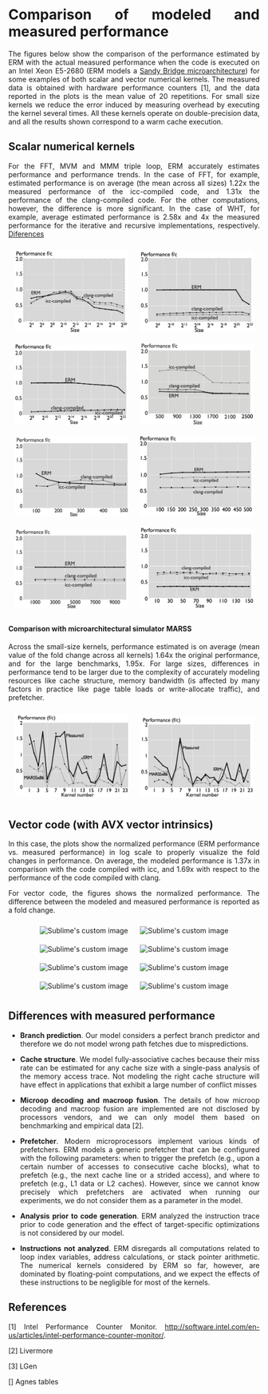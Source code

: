 <style>
body {
text-align: justify}
</style>


# Comparison of modeled and measured performance

The figures below show the comparison of the performance estimated by ERM with the actual measured performance when the code is executed on an Intel Xeon
E5-2680 (ERM models a [Sandy Bridge microarchitecture](uarch-configurations.md)) for some examples of both scalar and vector numerical kernels. The
measured data is obtained with hardware performance counters [1], and the data reported in the plots is the mean value of 20 repetitions. For small size kernels
we reduce the error induced by measuring overhead by executing the kernel several times. All these kernels
operate on double-precision data, and all the results shown correspond to a warm cache execution.

## Scalar numerical kernels

For the FFT, MVM and MMM triple loop, ERM accurately estimates performance and performance trends. In the case of FFT, for example,
estimated performance is on average (the mean across all sizes) 1.22x the measured performance
of the icc-compiled code, and 1.31x the performance of the clang-compiled code. For the other
computations, however, the difference is more significant. In the case of WHT, for example,
average estimated performance is 2.58x and 4x the measured performance for the iterative and
recursive implementations, respectively.
[Diferences](#differences-with-measured-performance)


<p align="center">
<img src="https://raw.githubusercontent.com/caparrov/test-github-page/master/resources/images/fft-warm-thesis.png"   width="45%" height="45%" alt="Sublime's custom image" style="border:0px;margin:10px"/>


<img src="https://raw.githubusercontent.com/caparrov/test-github-page/master/resources/images/wht-i-warm-illustrator.png"   width="45%" height="45%" alt="Sublime's custom image" style="border:0px;margin:10px"/>


<img src="https://raw.githubusercontent.com/caparrov/test-github-page/master/resources/images/wht-r-warm-illustrator.png"   width="45%" height="45%" alt="Sublime's custom image" style="border:0px;margin:10px"/>


<img src="https://raw.githubusercontent.com/caparrov/test-github-page/master/resources/images/mvm-warm-illustrator.png"   width="45%" height="45%" alt="Sublime's custom image" style="border:0px;margin:10px"/>
<img src="https://raw.githubusercontent.com/caparrov/test-github-page/master/resources/images/mmm-warm-illustrator.png"   width="45%" height="45%" alt="Sublime's custom image" style="border:0px;margin:10px"/>
<img src="https://raw.githubusercontent.com/caparrov/test-github-page/master/resources/images/mmm-block-warm-thesis.png"   width="45%" height="45%" alt="Sublime's custom image" style="border:0px;margin:10px"/>
<img src="https://raw.githubusercontent.com/caparrov/test-github-page/master/resources/images/kmeans-warm-illustrator.png"   width="45%" height="45%" alt="Sublime's custom image" style="border:0px;margin:10px"/>
<img src="https://raw.githubusercontent.com/caparrov/test-github-page/master/resources/images/stencil-warm-thesis.png"   width="45%" height="45%" alt="Sublime's custom image" style="border:0px;margin:10px"/>
</p>

#### Comparison with microarchitectural simulator MARSS

Across the small-size kernels, performance estimated is on average (mean value of the fold
change across all kernels) 1.64x the original performance, and for the large benchmarks, 1.95x.
For large sizes, differences in performance tend to be larger due to the complexity of accurately
modeling resources like cache structure, memory bandwidth (is affected by many factors in practice
like page table loads or write-allocate traffic), and prefetcher.


<p align="center">
<img src="https://raw.githubusercontent.com/caparrov/test-github-page/master/resources/images/livermore-loops-kernels-small-perf-comparison.png"  width="45%" height="45%" alt="Sublime's custom image" style="border:0px;margin:10px"/>

<img src="https://raw.githubusercontent.com/caparrov/test-github-page/master/resources/images/livermore-loops-kernels-large-perf-comparison.png"   width="45%" height="45%" alt="Sublime's custom image" style="border:0px;margin:10px"/>
</p>


## Vector code (with AVX vector intrinsics)


In this
case, the plots show the normalized performance (ERM performance vs. measured performance)
in log scale to properly visualize the fold changes in performance. On average, the modeled
performance is 1.37x in comparison with the code compiled with icc, and 1.69x with respect to
the performance of the code compiled with clang.


For vector code, the figures shows the normalized performance.  The difference between the modeled and
measured performance is reported as a fold change.




<p align="center">
<img src="https://raw.githubusercontent.com/caparrov/test-github-page/master/resources/images/dsyrk-15-171-13-normalized.pdf.png"   width="45%" height="45%" alt="Sublime's custom image" style="border:0px;margin:10px"/>


<img src="https://raw.githubusercontent.com/caparrov/test-github-page/master/resources/images/dsyrk-16-160-16-normalized.pdf.png"   width="45%" height="45%" alt="Sublime's custom image" style="border:0px;margin:10px"/>


<img src="https://raw.githubusercontent.com/caparrov/test-github-page/master/resources/images/dltrsv-15-171-13-normalized.pdf.png"   width="45%" height="45%" alt="Sublime's custom image" style="border:0px;margin:10px"/>


<img src="https://raw.githubusercontent.com/caparrov/test-github-page/master/resources/images/dltrsv-16-160-16-normalized.pdf.png"   width="45%" height="45%" alt="Sublime's custom image" style="border:0px;margin:10px"/>

<img src="https://raw.githubusercontent.com/caparrov/test-github-page/master/resources/images/dlusmm-16-100-7-normalized.pdf.png"   width="45%" height="45%" alt="Sublime's custom image" style="border:0px;margin:10px"/>

<img src="https://raw.githubusercontent.com/caparrov/test-github-page/master/resources/images/dlusmm-16-96-8-normalized.pdf.png"   width="45%" height="45%" alt="Sublime's custom image" style="border:0px;margin:10px"/>

<img src="https://raw.githubusercontent.com/caparrov/test-github-page/master/resources/images/dsylmm-16-100-7-normalized.pdf.png"   width="45%" height="45%" alt="Sublime's custom image" style="border:0px;margin:10px"/>

<img src="https://raw.githubusercontent.com/caparrov/test-github-page/master/resources/images/dsylmm-16-96-8-normalized.pdf.png"   width="45%" height="45%" alt="Sublime's custom image" style="border:0px;margin:10px"/>
</p>

## Differences with measured performance


* **Branch prediction**. Our model considers a perfect branch predictor and therefore we
do not model wrong path fetches due to mispredictions. 


* **Cache structure**. We model fully-associative caches because their miss rate can be estimated
for any cache size with a single-pass analysis of the memory access trace. Not modeling the right cache structure will have effect in applications that
exhibit a large number of conflict misses


* **Microop decoding and macroop fusion**. The details of how microop decoding and macroop
fusion are implemented are not disclosed by processors vendors, and we can only model
them based on benchmarking and empirical data [2].


* **Prefetcher**. Modern microprocessors implement various kinds of prefetchers. ERM
models a
generic prefetcher that can be configured with the following parameters: when to trigger
the prefetch (e.g., upon a certain number of accesses to consecutive cache blocks), what to
prefetch (e.g., the next cache line or a strided access), and where to prefetch (e.g., L1 data
or L2 caches). However, since we cannot know precisely which prefetchers are activated
when running our experiments, we do not consider them as a parameter in the model.

* **Analysis prior to code generation**. ERM analyzed the instruction trace
prior to code generation and the effect of target-specific optimizations is not considered by
our model. 

* **Instructions not analyzed**. ERM disregards all computations related to loop index variables, address
calculations, or stack pointer arithmetic. The numerical kernels considered by ERM so far,
however, are dominated by floating-point computations, and we expect the effects of these
instructions to be negligible for most of the kernels.



## References

[1] Intel Performance Counter Monitor. <http://software.intel.com/en-us/articles/intel-performance-counter-monitor/>.

[2] Livermore

[3] LGen

[] Agnes tables
